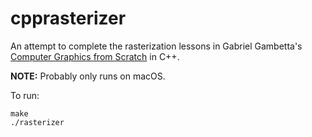 # cpprasterizer
An attempt to complete the rasterization lessons in Gabriel Gambetta's
[Computer Graphics from Scratch](https://gabrielgambetta.com/computer-graphics-from-scratch/)
in C++.

**NOTE:** Probably only runs on macOS.

To run:
```
make
./rasterizer
```